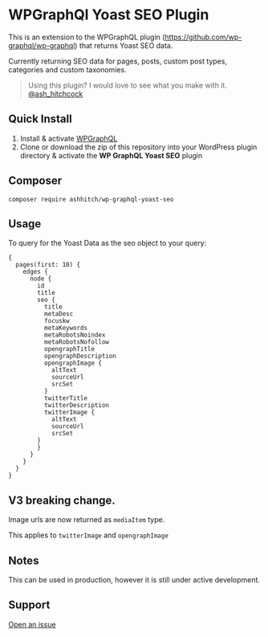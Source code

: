 # WPGraphQl Yoast SEO Plugin

This is an extension to the WPGraphQL plugin (https://github.com/wp-graphql/wp-graphql) that returns Yoast SEO data.

Currently returning SEO data for pages, posts, custom post types, categories and custom taxonomies.

> Using this plugin? I would love to see what you make with it. [@ash_hitchcock](https://twitter.com/ash_hitchcock)

## Quick Install

1. Install & activate [WPGraphQL](https://www.wpgraphql.com/)
2. Clone or download the zip of this repository into your WordPress plugin directory & activate the **WP GraphQL Yoast SEO** plugin

## Composer

```
composer require ashhitch/wp-graphql-yoast-seo
```

## Usage

To query for the Yoast Data as the seo object to your query:

```
{
  pages(first: 10) {
    edges {
      node {
        id
        title
        seo {
          title
          metaDesc
          focuskw
          metaKeywords
          metaRobotsNoindex
          metaRobotsNofollow
          opengraphTitle
          opengraphDescription
          opengraphImage {
            altText
            sourceUrl
            srcSet
          }
          twitterTitle
          twitterDescription
          twitterImage {
            altText
            sourceUrl
            srcSet
        }
        }
      }
    }
  }
}

```

## V3 breaking change.

Image urls are now returned as `mediaItem` type.

This applies to `twitterImage` and `opengraphImage`

## Notes

This can be used in production, however it is still under active development.

## Support

[Open an issue](https://github.com/ashhitch/wp-graphql-yoast-seo/issues)
